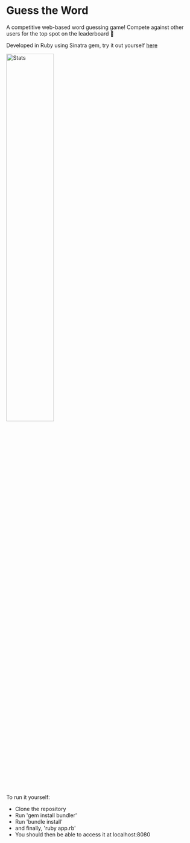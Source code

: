 <h1>Guess the Word</h1>

A competitive web-based word guessing game! Compete against other users for the top spot on the leaderboard 📖
<p>Developed in Ruby using Sinatra gem, try it out yourself <a href="http://guesstheword.com/">here</a></p>

<img src="https://i.imgur.com/dyTsn5j.png" alt="Stats" width="50%"/>

</div>

To run it yourself:
- Clone the repository
- Run 'gem install bundler'
- Run 'bundle install'
- and finally, 'ruby app.rb'
- You should then be able to access it at localhost:8080
